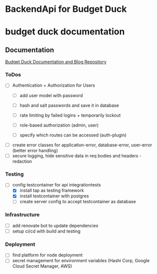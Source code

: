 # BackendApi for Budget Duck

# budget duck documentation

## Documentation
[Budget Duck Documentation and Blog Repository](https://github.com/moon-penguin/documentation)



### ToDos

- [ ] Authentication + Authorization for Users
  - [ ] add user model with password
  - [ ] hash and salt passwords and save it in database
  - [ ] rate limiting by failed logins + temporarily lockout
  - [ ] role-based authorization (admin, user)
  - [ ] specify which routes can be accessed (auth-plugin)


- [ ] create error classes for application-error, database-error, user-error (better error handling)
- [ ] secure logging, hide sensitive data in req bodies and headers - redaction

### Testing

- [ ] config testcontainer for api integrationtests
  - [x] install tap as testing framework
  - [x] install testcontainer with postgres
  - [ ] create server config to accept testcontainer as database

### Infrastructure

- [ ] add renovate bot to update dependencies
- [ ] setup ci/cd with build and testing

### Deployment

- [ ] find platform for node deployment
- [ ] secret management for environment variables (Hashi Corp, Google Cloud Secret Manager, AWS)
